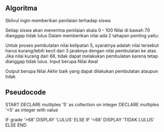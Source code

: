 ## Algoritma

Skilvul ingin memberikan penilaian terhadap siswa

Setiap siswa akan menerima penilaian skala 0 - 100
Nilai di bawah 70 dianggap tidak lulus
Dalam memberikan nilai ada 2 tahapan penting yaitu:

Untuk proses pembulatan nilai kelipatan 5, syaratnya adalah nilai tersebut harus kurang/lebih kecil dari 3 jaraknya dengan nilai pembulatan ke atas.
Jika nilai kurang dari 68, tidak dapat melakukan pembulatan karena tetap dianggap tidak lulus.
Input berupa Nilai Awal

Output berupa Nilai Akhir baik yang dapat dilakukan pembulatan ataupun tidak

## Pseudocode

START 
DECLARE multiples '5' as collection on integer
DECLARE multiples '<5' as integer with value

IF grade '>68' 
    DISPLAY 'LULUS'
ELSE IF '<68'
    DISPLAY 'TIDAK LULUS'
ELSE
END

